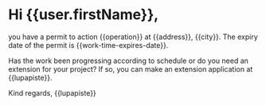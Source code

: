 # Hi {{user.firstName}},

you have a permit to action {{operation}} at {{address}}, {{city}}. The expiry date of the permit is {{work-time-expires-date}}.

Has the work been progressing according to schedule or do you need an extension for your project? If so, you can make an extension application at {{lupapiste}}.

Kind regards,
{{lupapiste}}